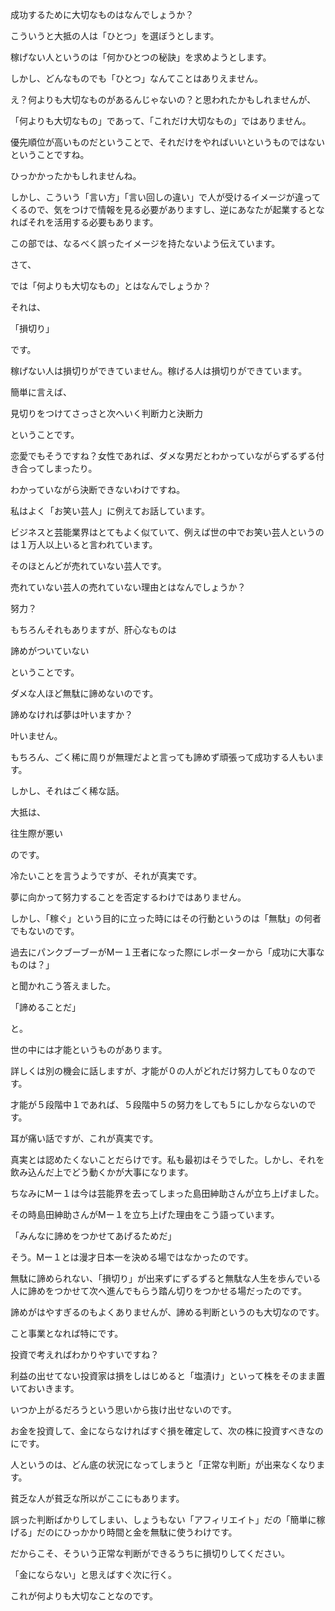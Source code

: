 成功するために大切なものはなんでしょうか？



 



こういうと大抵の人は「ひとつ」を選ぼうとします。



稼げない人というのは「何かひとつの秘訣」を求めようとします。



しかし、どんなものでも「ひとつ」なんてことはありえません。



 



え？何よりも大切なものがあるんじゃないの？と思われたかもしれませんが、



「何よりも大切なもの」であって、「これだけ大切なもの」ではありません。



優先順位が高いものだということで、それだけをやればいいというものではないということですね。



 



ひっかかったかもしれませんね。



しかし、こういう「言い方」「言い回しの違い」で人が受けるイメージが違ってくるので、気をつけで情報を見る必要がありますし、逆にあなたが起業するとなればそれを活用する必要もあります。



この部では、なるべく誤ったイメージを持たないよう伝えています。



 



さて、



では「何よりも大切なもの」とはなんでしょうか？



それは、



 



「損切り」



 



です。



 



稼げない人は損切りができていません。稼げる人は損切りができています。



簡単に言えば、



 



見切りをつけてさっさと次へいく判断力と決断力



 



ということです。



恋愛でもそうですね？女性であれば、ダメな男だとわかっていながらずるずる付き合ってしまったり。



わかっていながら決断できないわけですね。



 



私はよく「お笑い芸人」に例えてお話しています。



ビジネスと芸能業界はとてもよく似ていて、例えば世の中でお笑い芸人というのは１万人以上いると言われています。



そのほとんどが売れていない芸人です。



 



売れていない芸人の売れていない理由とはなんでしょうか？



努力？



もちろんそれもありますが、肝心なものは



 



諦めがついていない



 



ということです。



ダメな人ほど無駄に諦めないのです。



諦めなければ夢は叶いますか？



叶いません。



もちろん、ごく稀に周りが無理だよと言っても諦めず頑張って成功する人もいます。



しかし、それはごく稀な話。



 



大抵は、



 



往生際が悪い



 



のです。



冷たいことを言うようですが、それが真実です。



夢に向かって努力することを否定するわけではありません。



しかし、「稼ぐ」という目的に立った時にはその行動というのは「無駄」の何者でもないのです。



 



過去にパンクブーブーがMー１王者になった際にレポーターから「成功に大事なものは？」



と聞かれこう答えました。



 



「諦めることだ」



 



と。



世の中には才能というものがあります。



詳しくは別の機会に話しますが、才能が０の人がどれだけ努力しても０なのです。



才能が５段階中１であれば、５段階中５の努力をしても５にしかならないのです。



耳が痛い話ですが、これが真実です。



真実とは認めたくないことだらけです。私も最初はそうでした。しかし、それを飲み込んだ上でどう動くかが大事になります。



 



ちなみにMー１は今は芸能界を去ってしまった島田紳助さんが立ち上げました。



その時島田紳助さんがMー１を立ち上げた理由をこう語っています。



 



「みんなに諦めをつかせてあげるためだ」



 



そう。Mー１とは漫才日本一を決める場ではなかったのです。



無駄に諦められない、「損切り」が出来ずにずるずると無駄な人生を歩んでいる人に諦めをつかせて次へ進んでもらう踏ん切りをつかせる場だったのです。



 



諦めがはやすぎるのもよくありませんが、諦める判断というのも大切なのです。



こと事業となれば特にです。



投資で考えればわかりやすいですね？



利益の出せてない投資家は損をしはじめると「塩漬け」といって株をそのまま置いておいきます。



いつか上がるだろうという思いから抜け出せないのです。



お金を投資して、金にならなければすぐ損を確定して、次の株に投資すべきなのにです。



人というのは、どん底の状況になってしまうと「正常な判断」が出来なくなります。



貧乏な人が貧乏な所以がここにもあります。



誤った判断ばかりしてしまい、しょうもない「アフィリエイト」だの「簡単に稼げる」だのにひっかかり時間と金を無駄に使うわけです。



だからこそ、そういう正常な判断ができるうちに損切りしてください。



 



「金にならない」と思えばすぐ次に行く。



これが何よりも大切なことなのです。
